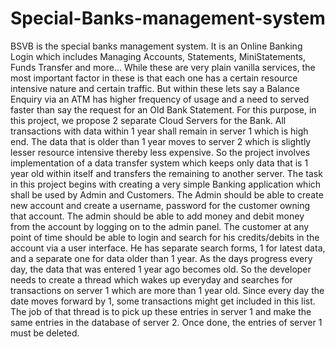 # Special-Banks-management-system
BSVB is the special banks management system. It is an Online Banking Login which includes Managing Accounts, Statements, MiniStatements, Funds Transfer and more… While these are very plain vanilla services, the most important factor in these is that each one has a certain resource intensive nature and certain traffic. But within these lets say a Balance Enquiry via an ATM has higher frequency of usage and a need to served faster than say the request for an Old Bank Statement. For this purpose, in this project, we propose 2 separate Cloud Servers for the Bank. All transactions with data within 1 year shall remain in server 1 which is high end. The data that is older than 1 year moves to server 2 which is slightly lesser resource intensive thereby less expensive. So the project involves implementation of a data transfer system which keeps only data that is 1 year old within itself and transfers the remaining to another server. The task in this project begins with creating a very simple Banking application which shall be used by Admin and Customers. The Admin should be able to create new account and create a username, password for the customer owning that account. The admin should be able to add money and debit money from the account by logging on to the admin panel. The customer at any point of time should be able to login and search for his credits/debits in the account via a user interface. He has separate search forms, 1 for latest data, and a separate one for data older than 1 year. As the days progress every day, the data that was entered 1 year ago becomes old. So the developer needs to create a thread which wakes up everyday and searches for transactions on server 1 which are more than 1 year old. Since every day the date moves forward by 1, some transactions might get included in this list. The job of that thread is to pick up these entries in server 1 and make the same entries in the database of server 2. Once done, the entries of server 1 must be deleted.
